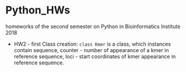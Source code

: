 # Python_HWs
homeworks of the second semester on Python in Bioinformatics Institute 2018

* HW2 - first Class creation: ```class Kmer``` is a class, which instances contain sequence, counter - number of appearance of a kmer in reference sequence, loci - start coordinates of kmer appearance in reference sequence. 
